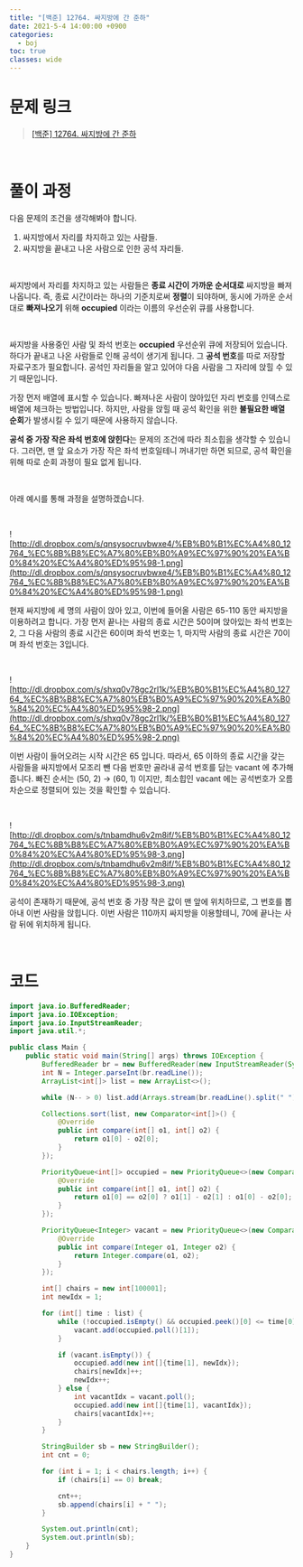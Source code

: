 ```yaml
---
title: "[백준] 12764. 싸지방에 간 준하"
date: 2021-5-4 14:00:00 +0900
categories:
  - boj
toc: true
classes: wide
---
```


# 문제 링크

> [[백준] 12764. 싸지방에 간 준하](https://www.acmicpc.net/problem/12764)

<br>

# 풀이 과정

다음 문제의 조건을 생각해봐야 합니다.

1. 싸지방에서 자리를 차지하고 있는 사람들.
2. 싸지방을 끝내고 나온 사람으로 인한 공석 자리들.

<br>

싸지방에서 자리를 차지하고 있는 사람들은 **종료 시간이 가까운 순서대로** 싸지방을 빠져 나옵니다. 즉, 종료 시간이라는 하나의 기준치로써 **정렬**이 되야하며, 동시에 가까운 순서대로 **빠져나오기** 위해 **occupied** 이라는 이름의 우선순위 큐를 사용합니다.

<br>

싸지방을 사용중인 사람 및 좌석 번호는 **occupied** 우선순위 큐에 저장되어 있습니다. 하다가 끝내고 나온 사람들로 인해 공석이 생기게 됩니다. 그 **공석 번호**를 따로 저장할 자료구조가 필요합니다. 공석인 자리들을 알고 있어야 다음 사람을 그 자리에 앉힐 수 있기 때문입니다.

가장 먼저 배열에 표시할 수 있습니다. 빠져나온 사람이 앉아있던 자리 번호를 인덱스로 배열에 체크하는 방법입니다. 하지만, 사람을 앉힐 때 공석 확인을 위한 **불필요한 배열 순회**가 발생시킬 수 있기 때문에 사용하지 않습니다.

**공석 중 가장 작은 좌석 번호에 앉힌다**는 문제의 조건에 따라 최소힙을 생각할 수 있습니다. 그러면, 맨 앞 요소가 가장 작은 좌석 번호일테니 꺼내기만 하면 되므로, 공석 확인을 위해 따로 순회 과정이 필요 없게 됩니다.

<br>

아래 예시를 통해 과정을 설명하겠습니다.

<br>

![http://dl.dropbox.com/s/qnsysocruvbwxe4/%EB%B0%B1%EC%A4%80_12764_%EC%8B%B8%EC%A7%80%EB%B0%A9%EC%97%90%20%EA%B0%84%20%EC%A4%80%ED%95%98-1.png](http://dl.dropbox.com/s/qnsysocruvbwxe4/%EB%B0%B1%EC%A4%80_12764_%EC%8B%B8%EC%A7%80%EB%B0%A9%EC%97%90%20%EA%B0%84%20%EC%A4%80%ED%95%98-1.png)

현재 싸지방에 세 명의 사람이 앉아 있고, 이번에 들어올 사람은 65-110 동안 싸지방을 이용하려고 합니다. 가장 먼저 끝나는 사람의 종료 시간은 50이며 앉아있는 좌석 번호는 2, 그 다음 사람의 종료 시간은 60이며 좌석 번호는 1, 마지막 사람의 종료 시간은 70이며 좌석 번호는 3입니다.

<br>

![http://dl.dropbox.com/s/shxq0v78gc2rl1k/%EB%B0%B1%EC%A4%80_12764_%EC%8B%B8%EC%A7%80%EB%B0%A9%EC%97%90%20%EA%B0%84%20%EC%A4%80%ED%95%98-2.png](http://dl.dropbox.com/s/shxq0v78gc2rl1k/%EB%B0%B1%EC%A4%80_12764_%EC%8B%B8%EC%A7%80%EB%B0%A9%EC%97%90%20%EA%B0%84%20%EC%A4%80%ED%95%98-2.png)

이번 사람이 들어오려는 시작 시간은 65 입니다. 따라서, 65 이하의 종료 시간을 갖는 사람들을 싸지방에서 모조리 뺀 다음 번호만 골라내 공석 번호를 담는 vacant 에 추가해줍니다. 빠진 순서는 (50, 2) → (60, 1) 이지만, 최소힙인 vacant 에는 공석번호가 오름차순으로 정렬되어 있는 것을 확인할 수 있습니다.

<br>

![http://dl.dropbox.com/s/tnbamdhu6v2m8if/%EB%B0%B1%EC%A4%80_12764_%EC%8B%B8%EC%A7%80%EB%B0%A9%EC%97%90%20%EA%B0%84%20%EC%A4%80%ED%95%98-3.png](http://dl.dropbox.com/s/tnbamdhu6v2m8if/%EB%B0%B1%EC%A4%80_12764_%EC%8B%B8%EC%A7%80%EB%B0%A9%EC%97%90%20%EA%B0%84%20%EC%A4%80%ED%95%98-3.png)

공석이 존재하기 때문에, 공석 번호 중 가장 작은 값이 맨 앞에 위치하므로, 그 번호를 뽑아내 이번 사람을 앉힙니다. 이번 사람은 110까지 싸지방을 이용할테니, 70에 끝나는 사람 뒤에 위치하게 됩니다.

<br>

# 코드

```java
import java.io.BufferedReader;
import java.io.IOException;
import java.io.InputStreamReader;
import java.util.*;

public class Main {
    public static void main(String[] args) throws IOException {
        BufferedReader br = new BufferedReader(new InputStreamReader(System.in));
        int N = Integer.parseInt(br.readLine());
        ArrayList<int[]> list = new ArrayList<>();

        while (N-- > 0) list.add(Arrays.stream(br.readLine().split(" ")).mapToInt(Integer::parseInt).toArray());

        Collections.sort(list, new Comparator<int[]>() {
            @Override
            public int compare(int[] o1, int[] o2) {
                return o1[0] - o2[0];
            }
        });

        PriorityQueue<int[]> occupied = new PriorityQueue<>(new Comparator<int[]>() {
            @Override
            public int compare(int[] o1, int[] o2) {
                return o1[0] == o2[0] ? o1[1] - o2[1] : o1[0] - o2[0];
            }
        });

        PriorityQueue<Integer> vacant = new PriorityQueue<>(new Comparator<Integer>() {
            @Override
            public int compare(Integer o1, Integer o2) {
                return Integer.compare(o1, o2);
            }
        });

        int[] chairs = new int[100001];
        int newIdx = 1;

        for (int[] time : list) {
            while (!occupied.isEmpty() && occupied.peek()[0] <= time[0]) {
                vacant.add(occupied.poll()[1]);
            }

            if (vacant.isEmpty()) {
                occupied.add(new int[]{time[1], newIdx});
                chairs[newIdx]++;
                newIdx++;
            } else {
                int vacantIdx = vacant.poll();
                occupied.add(new int[]{time[1], vacantIdx});
                chairs[vacantIdx]++;
            }
        }

        StringBuilder sb = new StringBuilder();
        int cnt = 0;

        for (int i = 1; i < chairs.length; i++) {
            if (chairs[i] == 0) break;

            cnt++;
            sb.append(chairs[i] + " ");
        }

        System.out.println(cnt);
        System.out.println(sb);
    }
}
```